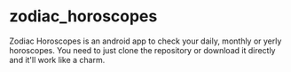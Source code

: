# zodiac_horoscopes
Zodiac Horoscopes is an android app to check your daily, monthly or yerly horoscopes.
You need to just clone the repository or download it directly and it'll work like a charm.
